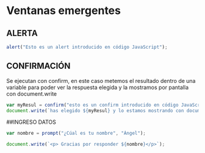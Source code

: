 # Ventanas emergentes

## ALERTA
```jsx
alert("Esto es un alert introducido en código JavaScript");
```
## CONFIRMACIÓN
Se ejecutan con confirm, en este caso metemos el resultado dentro de una variable para poder ver la respuesta elegida y la mostramos por pantalla con document.write

```jsx
var myResul = confirm("esto es un confirm introducido en código JavaScript");
document.write(`has elegido ${myResul} y lo estamos mostrando con document.write()`)
```
##INGRESO DATOS
```jsx
var nombre = prompt("¿Cúal es tu nombre", "Ángel");

document.write(`<p> Gracias por responder ${nombre}</p>`);
```
